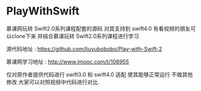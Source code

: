 # PlayWithSwift
慕课网玩转 Swift2.0系列课程配套的源码 对其支持到 swift4.0 有看视频的朋友可以clone下来 并结合慕课玩转 Swift2.0系列课程进行学习



源代码地址 : https://github.com/liuyubobobo/Play-with-Swift-2


慕课网学习地址 :  http://www.imooc.com/t/108955


仅对原作者提供代码进行 swift3.0 和 swift4.0 适配 使其能够正常运行 不做其他修改 大家可以对照视频中代码进行对比.

